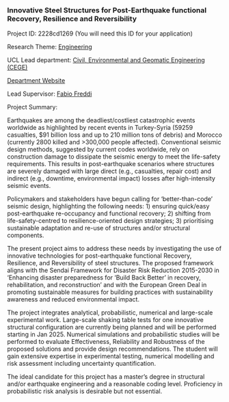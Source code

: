 ### Innovative Steel Structures for Post-Earthquake functional Recovery, Resilience and Reversibility

Project ID: 2228cd1269
(You will need this ID for your application)

Research Theme: [Engineering](../themes/engineering.md)

UCL Lead department: [Civil, Environmental and Geomatic Engineering (CEGE)](../departments/civil-environmental-and-geomatic-engineering.md)

[Department Website](https://www.ucl.ac.uk/civil-environmental-geomatic-engineering)

Lead Supervisor: [Fabio Freddi](https://profiles.ucl.ac.uk/61999)

Project Summary:

Earthquakes are among the deadliest/costliest catastrophic events worldwide as highlighted by recent events in Turkey-Syria (59259 casualties, $91 billion loss and up to 210 million tons of debris) and Morocco (currently 2800 killed and >300,000 people affected). Conventional seismic design methods, suggested by current codes worldwide, rely on construction damage to dissipate the seismic energy to meet the life-safety requirements. This results in post-earthquake scenarios where structures are severely damaged with large direct (e.g., casualties, repair cost) and indirect (e.g., downtime, environmental impact) losses after high-intensity seismic events. 

Policymakers and stakeholders have begun calling for ‘better-than-code’ seismic design, highlighting the following needs: 1) ensuring quick/easy post-earthquake re-occupancy and functional recovery; 2) shifting from life-safety-centred to resilience-oriented design strategies; 3) prioritising sustainable adaptation and re-use of structures and/or structural components.

The present project aims to address these needs by investigating the use of innovative technologies for post-earthquake functional Recovery, Resilience, and Reversibility of steel structures. The proposed framework aligns with the Sendai Framework for Disaster Risk Reduction 2015-2030 in ‘Enhancing disaster preparedness for ‘Build Back Better’ in recovery, rehabilitation, and reconstruction’ and with the European Green Deal in promoting sustainable measures for building practices with sustainability awareness and reduced environmental impact.

The project integrates analytical, probabilistic, numerical and large-scale experimental work. Large-scale shaking table tests for one innovative structural configuration are currently being planned and will be performed starting in Jan 2025. Numerical simulations and probabilistic studies will be performed to evaluate Effectiveness, Reliability and Robustness of the proposed solutions and provide design recommendations. The student will gain extensive expertise in experimental testing, numerical modelling and risk assessment including uncertainty quantification.

The ideal candidate for this project has a master’s degree in structural and/or earthquake engineering and a reasonable coding level. Proficiency in probabilistic risk analysis is desirable but not essential.
